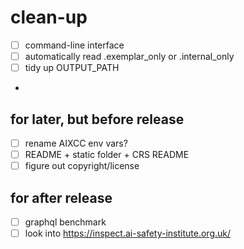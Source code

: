 clean-up
=======
- [ ] command-line interface
- [ ] automatically read .exemplar_only or .internal_only
- [ ] tidy up OUTPUT_PATH
- 
for later, but before release
------
- [ ] rename AIXCC env vars?
- [ ] README + static folder + CRS README
- [ ] figure out copyright/license

for after release
-------
- [ ] graphql benchmark
- [ ] look into https://inspect.ai-safety-institute.org.uk/